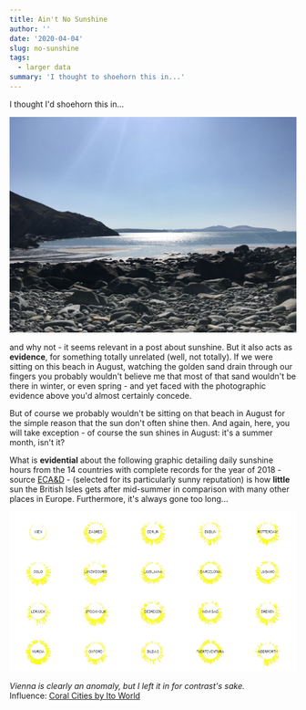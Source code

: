 ```yaml
---
title: Ain't No Sunshine
author: ''
date: '2020-04-04'
slug: no-sunshine
tags:
  - larger data
summary: 'I thought to shoehorn this in...'
---
```


I thought I'd shoehorn this in...

<img src="/assets/melgy.jpg"/>

and why not - it seems relevant in a post about sunshine. But it also acts as **evidence**, for something totally unrelated (well, not totally). If we were sitting on this beach in August, watching the golden sand drain through our fingers you probably wouldn't believe me that most of that sand wouldn't be there in winter, or even spring - and yet faced with the photographic evidence above you'd almost certainly concede.

But of course we probably wouldn't be sitting on that beach in August for the simple reason that the sun don't often shine then. And again, here, you will take exception - of course the sun shines in August: it's a summer month, isn't it?

What is **evidential** about the following graphic detailing daily sunshine hours from the 14 countries with complete records for the year of 2018 - source [ECA&D](https://www.ecad.eu/) - (selected for its particularly sunny reputation) is how **little** sun the British Isles gets after mid-summer in comparison with many other places in Europe. Furthermore, it's always gone too long...

<img src="/assets/shine.jpeg"/>

*Vienna is clearly an anomaly, but I left it in for contrast's sake.*  
Influence: [Coral Cities by Ito World](https://www.archdaily.com/908260/coral-cities-the-worlds-most-liveable-cities-visualized)